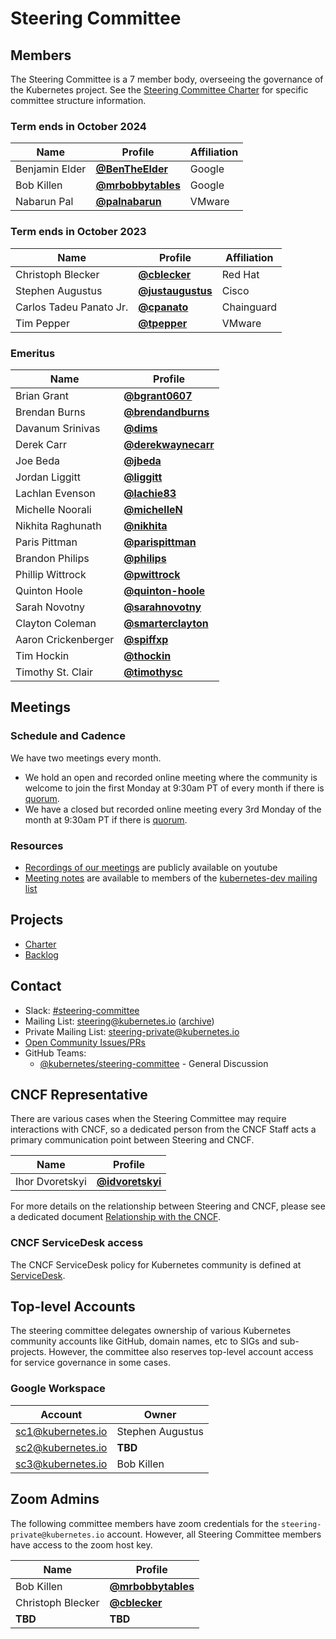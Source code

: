 # Steering Committee

## Members

The Steering Committee is a 7 member body, overseeing the governance of the
Kubernetes project. See the [Steering Committee Charter](charter.md) for
specific committee structure information.

### Term ends in October 2024

| Name | Profile | Affiliation |
| ---- | ------- | ----------- |
| Benjamin Elder | **[@BenTheElder](https://github.com/bentheelder)** | Google |
| Bob Killen | **[@mrbobbytables](https://github.com/mrbobbytables)** | Google |
| Nabarun Pal | **[@palnabarun](https://github.com/palnabarun)** | VMware |

### Term ends in October 2023

| Name | Profile | Affiliation |
| ---- | ------- | ----------- |
| Christoph Blecker | **[@cblecker](https://github.com/cblecker)** | Red Hat |
| Stephen Augustus | **[@justaugustus](https://github.com/justaugustus)** | Cisco |
| Carlos Tadeu Panato Jr. | **[@cpanato](https://github.com/cpanato)**  |Chainguard |
| Tim Pepper | **[@tpepper](https://github.com/tpepper)** | VMware |

### Emeritus

| Name | Profile |
| ---- | ------- |
| Brian Grant | **[@bgrant0607](https://github.com/bgrant0607)** |
| Brendan Burns | **[@brendandburns](https://github.com/brendandburns)** |
| Davanum Srinivas | **[@dims](https://github.com/dims)** |
| Derek Carr | **[@derekwaynecarr](https://github.com/derekwaynecarr)** |
| Joe Beda | **[@jbeda](https://github.com/jbeda)** |
| Jordan Liggitt | **[@liggitt](https://github.com/liggitt)** |
| Lachlan Evenson | **[@lachie83](https://github.com/lachie83)** |
| Michelle Noorali | **[@michelleN](https://github.com/michelleN)** |
| Nikhita Raghunath | **[@nikhita](https://github.com/nikhita)** |
| Paris Pittman | **[@parispittman](https://github.com/parispittman)** |
| Brandon Philips | **[@philips](https://github.com/philips)** |
| Phillip Wittrock | **[@pwittrock](https://github.com/pwittrock)** |
| Quinton Hoole | **[@quinton-hoole](https://github.com/quinton-hoole)** |
| Sarah Novotny | **[@sarahnovotny](https://github.com/sarahnovotny)** |
| Clayton Coleman | **[@smarterclayton](https://github.com/smarterclayton)** |
| Aaron Crickenberger | **[@spiffxp](https://github.com/spiffxp)** |
| Tim Hockin | **[@thockin](https://github.com/thockin)** |
| Timothy St. Clair | **[@timothysc](https://github.com/timothysc)** |

## Meetings

### Schedule and Cadence

We have two meetings every month.

- We hold an open and recorded online meeting where the community is welcome to join the first Monday at 9:30am PT of every month if there is [quorum](charter.md#quorum).
- We have a closed but recorded online meeting every 3rd Monday of the month at 9:30am PT if there is [quorum](charter.md#quorum).

### Resources

- [Recordings of our meetings](https://www.youtube.com/watch?v=YAzgJRQxsdc&list=PL69nYSiGNLP1yP1B_nd9-drjoxp0Q14qM) are publicly available on youtube
- [Meeting notes](https://bit.ly/k8s-steering-wd) are available to members of the [kubernetes-dev mailing list](https://groups.google.com/forum/#!forum/kubernetes-dev)

## Projects

- [Charter](charter.md)
- [Backlog](https://github.com/orgs/kubernetes/projects/40)

## Contact

- Slack: [#steering-committee](https://kubernetes.slack.com/messages/steering-committee)
- Mailing List: steering@kubernetes.io ([archive](https://groups.google.com/a/kubernetes.io/forum/#!forum/steering))
- Private Mailing List: steering-private@kubernetes.io
- [Open Community Issues/PRs](https://github.com/kubernetes/community/labels/committee%2Fsteering)
- GitHub Teams:
  - [@kubernetes/steering-committee](https://github.com/orgs/kubernetes/teams/steering-committee) - General Discussion

## CNCF Representative

There are various cases when the Steering Committee may require interactions with CNCF, so a dedicated person from the CNCF Staff acts a primary communication point between Steering and CNCF.

| Name | Profile |
| ---- | ------- |
| Ihor Dvoretskyi | **[@idvoretskyi](https://github.com/idvoretskyi)** |

For more details on the relationship between Steering and CNCF, please see a
dedicated document [Relationship with the CNCF](operations/cncf-and-k8s.md).

### CNCF ServiceDesk access

The CNCF ServiceDesk policy for Kubernetes community is defined at [ServiceDesk](operations/service-desk.md).

## Top-level Accounts

The steering committee delegates ownership of various Kubernetes community accounts like GitHub, domain names, etc to SIGs and sub-projects. However, the committee also reserves top-level account access for service governance in some cases.

### Google Workspace

| Account | Owner |
| ------- | ----- |
| sc1@kubernetes.io | Stephen Augustus |
| sc2@kubernetes.io | **TBD** <!-- TODO: Resolve in https://github.com/kubernetes/steering/issues/260 --> |
| sc3@kubernetes.io | Bob Killen |

## Zoom Admins

The following committee members have zoom credentials for the `steering-private@kubernetes.io` account.
However, all Steering Committee members have access to the zoom host key.

| Name | Profile |
| ---- | ------- |
| Bob Killen | **[@mrbobbytables](https://github.com/mrbobbytables)** |
| Christoph Blecker | **[@cblecker](https://github.com/cblecker)** |
| **TBD**  <!-- TODO: Resolve in https://github.com/kubernetes/steering/issues/260 --> | **TBD** <!-- TODO: Resolve in https://github.com/kubernetes/steering/issues/260 --> |

